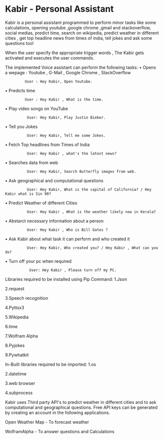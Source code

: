 # Kabir - Personal Assistant
 Kabir is a personal assistant programmed to perform minor tasks like some calculations, opening youtube ,google chrome ,gmail and stackoverflow, social medias, predict time, search on wikipedia, predict weather in different cities , get top headline news from times of india, tell jokes and ask some questions too!

When the user specify the appropriate trigger words , The Kabir gets activated and executes the user commands.

The implemented Voice assistant can perform the following tasks:
•	Opens a wepage : Youtube , G-Mail , Google Chrome , StackOverflow

             User : Hey Kabir, Open Youtube.

•	Predicts time

             User : Hey Kabir , What is the time.

•	Play video songs on YouTube

              
              User: Hey Kabir, Play Justin Bieber.
              
•	Tell you Jokes

              User: Hey Kabir, Tell me some Jokes.

•	Fetch Top headlines from Times of India

	          User: Hey Kabir , what's the latest news?

•	Searches data from web

              User: Hey Kabir, Search Butterfly images from web.

•	Ask geographical and computational questions

              User: Hey Kabir, What is the capital of California? / Hey Kabir what is Sin 90?


•	Predict Weather of different Cities

              User: Hey Kabir , What is the weather likely now in Kerala?

•	Abstarct necessary information about a person

              User: Hey Kabir , Who is Bill Gates ?

•	Ask Kabir about what task it can perform and who created it

              User: Hey Kabir, Who created you? / Hey Kabir , What can you do?

•	Turn off your pc when required

	           User: Hey Kabir , Please turn off my PC.


Libraries required to be installed using Pip Command:
1.Json

2.request

3.Speech recognition

4.Pyttsx3

5.Wikipedia

6.time

7.Wolfram Alpha

8.Pyjokes

9.Pywhatkit



In-Built libraries required to be imported:
1.os

2.datetime

3.web browser

4.subprocess


Kabir uses Third party API's to predict weather in different cities and to ask computational and geographical questions. Free API keys can be generated by creating an account in the following applications.

Open Weather Map - To forecast weather

WolframAlpha - To answer questions and Calculations
